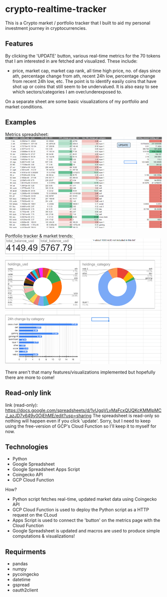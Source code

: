 # crypto-realtime-tracker

This is a Crypto market / portfolio tracker that I built to aid my personal investment journey in cryptocurrencies.

## Features
By clicking the 'UPDATE' button, various real-time metrics for the 70 tokens that I am interested in are fetched and visualized.
These include:
- price, market cap, market cap rank, all time high price, no. of days since ath, percentage change from ath, recent 24h low, percentage change from recent 24h low, etc.
The point is to identify easily coins that have shot up or coins that still seem to be undervalued. It is also easy to see which sectors/categories I am over/underexposed to. 

On a separate sheet are some basic visualizations of my portfolio and market conditions.

## Examples
Metrics spreadsheet:
![Real-time metrics page](images/metrics.PNG)

Portfolio tracker & market trends:
![Portfolio tracker](images/dashboard.PNG)

There aren't that many features/visualizations implemented but hopefully there are more to come!

## Read-only link
link (read-only): https://docs.google.com/spreadsheets/d/1vUgqVLvMaFcxQUQKcKMMlpMCJ_azJD7v649y0OjEhME/edit?usp=sharing
The spreadsheet is read-only so nothing will happen even if you click 'update'.
Sorry, but I need to keep using the free-version of GCP's Cloud Function so I'll keep it to myself for now. 

## Technologies
- Python
- Google Spreadsheet
- Google Spreadsheet Apps Script
- Coingecko API
- GCP Cloud Function

How?
- Python script fetches real-time, updated market data using Coingecko API
- GCP Cloud Function is used to deploy the Python script as a HTTP request on the CLoud
- Apps Script is used to connect the 'button' on the metrics page with the Cloud Function
- Google Spreadsheet is updated and macros are used to produce simple computations & visualizations!

## Requirments
- pandas
- numpy
- pycoingecko
- datetime
- gspread
- oauth2client


